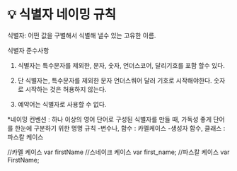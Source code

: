 # :bulb: 식별자 네이밍 규칙

식별자: 어떤 값을 구별해서 식별해 낼수 있는 고유한 이름.

식별자 준수사항
1. 식별자는 특수문자를 제외한, 문자, 숫자, 언더스코어, 달리기호를 포함 할수 있다.

2. 단 식별자는, 특수문자를 제외한 문자 언더스쿼어 달러 기호로 시작해야한다. 숫자로 시작하는 것은 허용하지 않는다.

3. 예약어는 식별자로 사용할 수 없다.

*네이밍 컨벤션 : 하나 이상의 영어 단어로 구성된 식별자를 만들 때, 가독성 좋게 단어를 한눈에 구분하기 위한 명명 규칙
-변수나, 함수 : 카멜케이스
-생성자 함수, 클래스 : 파스칼 케이스

//카멜 케이스
var firstName
//스네이크 케이스 
var first_name;
//파스칼 케이스 
var FirstName;

